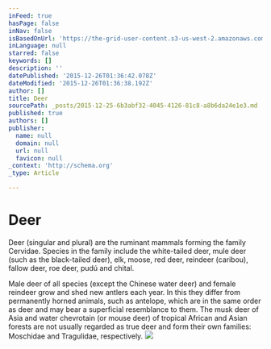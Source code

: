 ```yaml
---
inFeed: true
hasPage: false
inNav: false
isBasedOnUrl: 'https://the-grid-user-content.s3-us-west-2.amazonaws.com/e01df59e-06be-4384-95c2-90cd7e8ab97b.png'
inLanguage: null
starred: false
keywords: []
description: ''
datePublished: '2015-12-26T01:36:42.078Z'
dateModified: '2015-12-26T01:36:38.192Z'
author: []
title: Deer
sourcePath: _posts/2015-12-25-6b3abf32-4045-4126-81c8-a8b6da24e1e3.md
published: true
authors: []
publisher:
  name: null
  domain: null
  url: null
  favicon: null
_context: 'http://schema.org'
_type: Article

---
```

# Deer

Deer (singular and plural) are the ruminant mammals forming the family Cervidae. Species in the family include the white-tailed deer, mule deer (such as the black-tailed deer), elk, moose, red deer, reindeer (caribou), fallow deer, roe deer, pudú and chital. 

Male deer of all species (except the Chinese water deer) and female reindeer grow and shed new antlers each year. In this they differ from permanently horned animals, such as antelope, which are in the same order as deer and may bear a superficial resemblance to them.
The musk deer of Asia and water chevrotain (or mouse deer) of tropical African and Asian forests are not usually regarded as true deer and form their own families: Moschidae and Tragulidae, respectively.
![](https://the-grid-user-content.s3-us-west-2.amazonaws.com/e01df59e-06be-4384-95c2-90cd7e8ab97b.png)